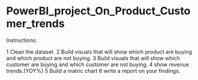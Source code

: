 # PowerBI_project_On_Product_Customer_trends
Instructions:

1 Clean the dataset.
2 Build visuals that will show which product are buying and which product are not buying.
3 Build visuals that will show which customer are buying and which customer are not buying.
4 show revenue trends.(YOY%)
5 Build a matric chart 
6 write a report on your findings.

